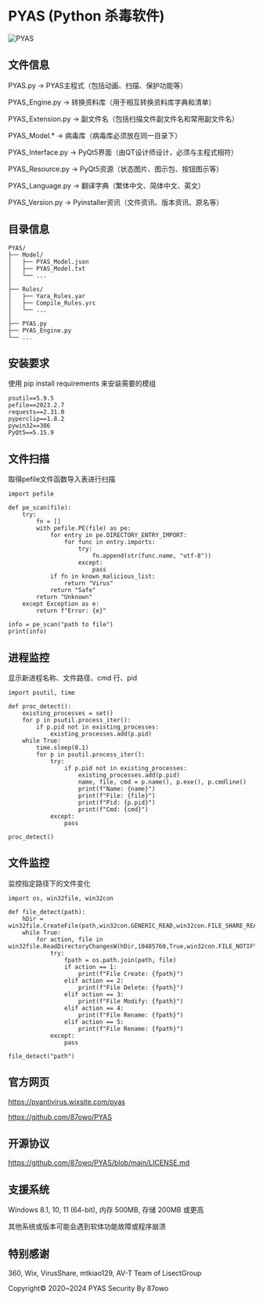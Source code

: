 # PYAS (Python 杀毒软件)

![PYAS](https://github.com/87owo/PYAS/assets/85057800/153bcad9-18ab-4c81-bcb6-186434d0ef1b)

## 文件信息

PYAS.py -> PYAS主程式（包括动画、扫描、保护功能等）

PYAS_Engine.py -> 转换资料库（用于相互转换资料库字典和清单）

PYAS_Extension.py -> 副文件名（包括扫描文件副文件名和常用副文件名）

PYAS_Model.* -> 病毒库（病毒库必须放在同一目录下）

PYAS_Interface.py -> PyQt5界面（由QT设计师设计，必须与主程式相符）

PYAS_Resource.py -> PyQt5资源（状态图片、图示包、按钮图示等）

PYAS_Language.py -> 翻译字典（繁体中文、简体中文、英文）

PYAS_Version.py -> Pyinstaller资讯（文件资讯、版本资讯、原名等）

## 目录信息

```
PYAS/
├── Model/
│   ├── PYAS_Model.json
│   ├── PYAS_Model.txt
│   └── ...
│
├── Rules/
│   ├── Yara_Rules.yar
│   ├── Compile_Rules.yrc
│   └── ...
│
├── PYAS.py
├── PYAS_Engine.py
└── ...
```

## 安装要求

使用 pip install requirements 来安装需要的模组

```
psutil==5.9.5
pefile==2023.2.7
requests==2.31.0
pyperclip==1.8.2
pywin32==306
PyQt5==5.15.9
```

## 文件扫描

取得pefile文件函数导入表进行扫描

```
import pefile

def pe_scan(file):
    try:
        fn = []
        with pefile.PE(file) as pe:
            for entry in pe.DIRECTORY_ENTRY_IMPORT:
                for func in entry.imports:
                    try:
                        fn.append(str(func.name, "utf-8"))
                    except:
                        pass
            if fn in known_malicious_list:
                return "Virus"
            return "Safe"
        return "Unknown"
    except Exception as e:
        return f"Error: {e}"

info = pe_scan("path to file")
print(info)
```

## 进程监控

显示新进程名称、文件路径、cmd 行、pid

```
import psutil, time

def proc_detect():
    existing_processes = set()
    for p in psutil.process_iter():
        if p.pid not in existing_processes:
            existing_processes.add(p.pid)
    while True:
        time.sleep(0.1)
        for p in psutil.process_iter():
            try:
                if p.pid not in existing_processes:
                    existing_processes.add(p.pid)
                    name, file, cmd = p.name(), p.exe(), p.cmdline()
                    print(f"Name: {name}")
                    print(f"File: {file}")
                    print(f"Pid: {p.pid}")
                    print(f"Cmd: {cmd}")
            except:
                pass

proc_detect()
```

## 文件监控

监控指定路径下的文件变化

```
import os, win32file, win32con

def file_detect(path):
    hDir = win32file.CreateFile(path,win32con.GENERIC_READ,win32con.FILE_SHARE_READ|win32con.FILE_SHARE_WRITE|win32con.FILE_SHARE_DELETE,None,win32con.OPEN_EXISTING,win32con.FILE_FLAG_BACKUP_SEMANTICS,None)
    while True:
        for action, file in win32file.ReadDirectoryChangesW(hDir,10485760,True,win32con.FILE_NOTIFY_CHANGE_FILE_NAME|win32con.FILE_NOTIFY_CHANGE_DIR_NAME|win32con.FILE_NOTIFY_CHANGE_ATTRIBUTES|win32con.FILE_NOTIFY_CHANGE_SIZE|win32con.FILE_NOTIFY_CHANGE_LAST_WRITE|win32con.FILE_NOTIFY_CHANGE_SECURITY,None,None):
            try:
                fpath = os.path.join(path, file)
                if action == 1:
                    print(f"File Create: {fpath}")
                elif action == 2:
                    print(f"File Delete: {fpath}")
                elif action == 3:
                    print(f"File Modify: {fpath}")
                elif action == 4:
                    print(f"File Rename: {fpath}")
                elif action == 5:
                    print(f"File Rename: {fpath}")
            except:
                pass

file_detect("path")
```

## 官方网页

https://pyantivirus.wixsite.com/pyas

https://github.com/87owo/PYAS

## 开源协议

https://github.com/87owo/PYAS/blob/main/LICENSE.md

## 支援系统

Windows 8.1, 10, 11 (64-bit), 内存 500MB, 存储 200MB 或更高

其他系统或版本可能会遇到软体功能故障或程序崩溃

## 特别感谢

360, Wix, VirusShare, mtkiao129, AV-T Team of LisectGroup

Copyright© 2020~2024 PYAS Security By 87owo
